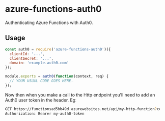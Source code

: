 # azure-functions-auth0

Authenticating Azure Functions with Auth0.

## Usage

```js
const auth0 = require('azure-functions-auth0')({
  clientId: '...',
  clientSecret: '...',
  domain: 'example.auth0.com'
});

module.exports = auth0(function(context, req) {
  // YOUR USUAL CODE GOES HERE.
});
```

Now then when you make a call to the Http endpoint you'll need to add an Auth0 user token in the header. Eg:

```bash
GET https://functionsad5bb49d.azurewebsites.net/api/my-http-function?code=1pvuf...
Authorization: Bearer my-auth0-token
```
